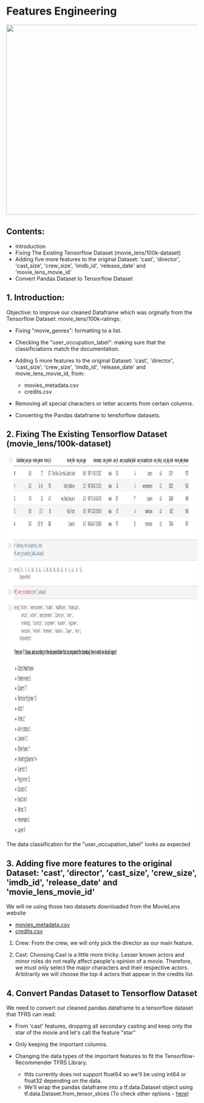 # Features Engineering

<p align="center">
  <img width="1000" height="500" src="https://www.ismiletechnologies.com/wp-content/uploads/2021/09/Feature-Engineering-in-machine-learning.png">
</p>

## Contents:
 
 * Introduction
 * Fixing The Existing Tensorflow Dataset (movie_lens/100k-dataset)
 * Adding five more features to the original Dataset: 'cast', 'director', 'cast_size', 'crew_size', 'imdb_id', 'release_date' and 'movie_lens_movie_id'
 * Convert Pandas Dataset to Tensorflow Dataset


## 1. Introduction: 

Objective: to improve our cleaned Dataframe which was orginally from the Tensorflow Dataset: movie_lens/100k-ratings:

- Fixing "movie_genres": formatting to a list.

- Checking the "user_occupation_label": making sure that the classificiations match the documentation.

- Adding 5 more features to the original Dataset: 'cast', 'director', 'cast_size', 'crew_size', 'imdb_id', 'release_date' and movie_lens_movie_id, from:

    - movies_metadata.csv
    - credits.csv
    
- Removing all special characters or letter accents from certain columns.

- Converting the Pandas dataframe to tensforflow datasets.

## 2. Fixing The Existing Tensorflow Dataset (movie_lens/100k-dataset)

 <p align="center">
  <img width="1000" height="1000" src="https://raw.githubusercontent.com/mohamedziane/Movie-Recommendation-System-TensorflowRS/main/images/classes.png">
</p>

The data classification for the "user_occupation_label" looks as expected


## 3. Adding five more features to the original Dataset: 'cast', 'director', 'cast_size', 'crew_size', 'imdb_id', 'release_date' and 'movie_lens_movie_id'

We will ne using those two datasets downloaded from the MovieLens website

- [movies_metadata.csv](https://grouplens.org/datasets/movielens/)
- [credits.csv](https://grouplens.org/datasets/movielens/)

1. Crew: From the crew, we will only pick the director as our main feature.

2. Cast: Choosing Cast is a little more tricky. Lesser known actors and minor roles do not really affect people's opinion of a movie. Therefore, we must only select the major characters and their respective actors. Arbitrarily we will choose the top 4 actors that appear in the credits list.

## 4. Convert Pandas Dataset to Tensorflow Dataset

We need to convert our cleaned pandas dataframe to a tensorflow dataset that TFRS can read:

- From 'cast' features, dropping all secondary casting and keep only the star of the movie and let's call the feature "star"

- Only keeping the important columns.

- Changing the data types of the important features to fit the Tensorflow-Recommender TFRS Library.

    - tfds currently does not support float64 so we'll be using int64 or float32 depending on the data.
    - We'll wrap the pandas dataframe into a tf.data.Dataset object using tf.data.Dataset.from_tensor_slices (To check other options - [here]('https://www.srijan.net/resources/blog/building-a-high-performance-data-pipeline-with-tensorflow#gs.f33srf))



